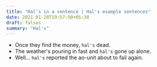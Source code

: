 ```yaml
---
title: "Hal's in a sentence | Hal's example sentences"
date: 2021-01-20T19:57:50+05:30
draft: falses
summary: "Hal's"
---
```

- Once they find the money, `hal's` dead.
- The weather's pouring in fast and `hal's` gone up alone.
- Well... `hal's` reported the ao-unit about to fail again.
                 

